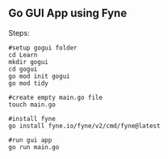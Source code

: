 ## Go GUI App using Fyne

Steps:

```{shell}
#setup gogui folder
cd Learn
mkdir gogui
cd gogui
go mod init gogui
go mod tidy

#create empty main.go file
touch main.go

#install fyne
go install fyne.io/fyne/v2/cmd/fyne@latest

#run gui app
go run main.go
```
